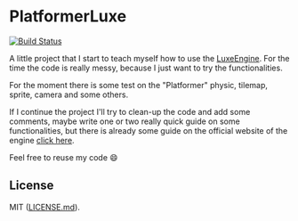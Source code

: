 # PlatformerLuxe

[![Build Status](https://travis-ci.org/Scanix/PlatformerLuxe.svg?branch=master)](https://travis-ci.org/Scanix/PlatformerLuxe)

A little project that I start to teach myself how to use the [LuxeEngine](http://luxeengine.com/docs/). For the time the code is really messy, because I just want to try the functionalities.

For the moment there is some test on the "Platformer" physic, tilemap, sprite, camera and some others.

If I continue the project I'll try to clean-up the code and add some comments, maybe write one or two really quick guide on some functionalities, but there is already some guide on the official website of the engine [click here](http://luxeengine.com/docs/guide.html).

Feel free to reuse my code :smile:

## License

MIT ([LICENSE.md](LICENSE.md)).
